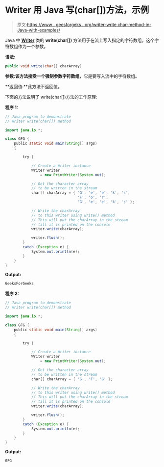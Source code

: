 # Writer 用 Java 写(char[])方法，示例

> 原文:[https://www . geesforgeks . org/writer-write char-method-in-Java-with-examples/](https://www.geeksforgeeks.org/writer-writechar-method-in-java-with-examples/)

Java 中 **[Writer](https://www.geeksforgeeks.org/java-io-Writer-class-java-set-1/)** 类的 **write(char[])** 方法用于在流上写入指定的字符数组。这个字符数组作为一个参数。

**语法:**

```java
public void write(char[] charArray)
```

**参数:**该方法接受一个强制参数**字符数组**，它是要写入流中的字符数组。

**返回值:**此方法不返回值。

下面的方法说明了 write(char[])方法的工作原理:

**程序 1:**

```java
// Java program to demonstrate
// Writer write(char[]) method

import java.io.*;

class GFG {
    public static void main(String[] args)
    {

        try {

            // Create a Writer instance
            Writer writer
                = new PrintWriter(System.out);

            // Get the character array
            // to be written in the stream
            char[] charArray = { 'G', 'e', 'e', 'k', 's',
                                 'F', 'o', 'r',
                                 'G', 'e', 'e', 'k', 's' };

            // Write the charArray
            // to this writer using write() method
            // This will put the charArray in the stream
            // till it is printed on the console
            writer.write(charArray);

            writer.flush();
        }
        catch (Exception e) {
            System.out.println(e);
        }
    }
}
```

**Output:**

```java
GeeksForGeeks

```

**程序 2:**

```java
// Java program to demonstrate
// Writer write(char[]) method

import java.io.*;

class GFG {
    public static void main(String[] args)
    {

        try {

            // Create a Writer instance
            Writer writer
                = new PrintWriter(System.out);

            // Get the character array
            // to be written in the stream
            char[] charArray = { 'G', 'F', 'G' };

            // Write the charArray
            // to this writer using write() method
            // This will put the charArray in the stream
            // till it is printed on the console
            writer.write(charArray);

            writer.flush();
        }
        catch (Exception e) {
            System.out.println(e);
        }
    }
}
```

**Output:**

```java
GFG

```